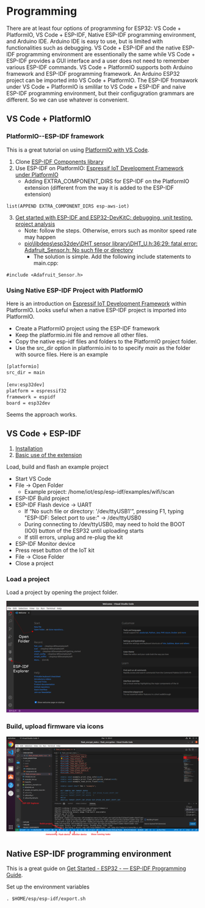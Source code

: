 # Programming 

There are at least four options of programming for ESP32: VS Code + PlatformIO, VS Code + ESP-IDF, Native ESP-IDF programming environment, and Arduino IDE. Arduino IDE is easy to use, but is limited with functionalities such as debugging. VS Code + ESP-IDF and the native ESP-IDF programming environment are essentionally the same while VS Code + ESP-IDF provides a GUI interface and a user does not need to remember various ESP-IDF commands. VS Code + PlatformIO supports both Arduino framework and ESP-IDF programming framework. An Arduino ESP32 project can be imported into VS Code + PlatformIO. The ESP-IDF fromawork under VS Code + PlatformIO is smililar to VS Code + ESP-IDF and naive ESP-IDF programming environment, but their configugration grammars are different. So we can use whatever is convenient.

## VS Code + PlatformIO

### PlatformIO--ESP-IDF framework
This is a great tutorial on using [PlatformIO with VS Code](https://docs.platformio.org/en/latest/platforms/espressif32.html#tutorials).

1. Clone [ESP-IDF Components library](https://github.com/UncleRus/esp-idf-lib)
2. Use ESP-IDF on PlatformIO: [Espressif IoT Development Framework under PlatformIO](https://docs.platformio.org/en/latest/frameworks/espidf.html#examples)
   - Adding EXTRA_COMPONENT_DIRS for ESP-IDF on the PlatformIO extension (different from the way it is added to the ESP-IDF extension)
```
list(APPEND EXTRA_COMPONENT_DIRS esp-aws-iot)
```
3. [Get started with ESP-IDF and ESP32-DevKitC: debugging, unit testing, project analysis](https://docs.platformio.org/en/stable/tutorials/espressif32/espidf_debugging_unit_testing_analysis.html)
   - Note: follow the steps. Otherwise, errors such as monitor speed rate may happen
   - [pio\libdeps\esp32dev\DHT sensor library\DHT_U.h:36:29: fatal error: Adafruit_Sensor.h: No such file or directory](https://community.platformio.org/t/pio-libdeps-esp32dev-dht-sensor-library-dht-u-h29-fatal-error-adafruit-sensor-h-no-such-file-or-directory/21861)
     - The solution is simple. Add the following include statements to main.cpp:

``` 
#include <Adafruit_Sensor.h>
```

### Using Native ESP-IDF Project with PlatformIO

Here is an introduction on [Espressif IoT Development Framework](https://docs.platformio.org/en/stable/frameworks/espidf.html) within PlatformIO. Looks useful when a native ESP-IDF project is imported into PlatformIO.
- Create a PlatformIO project using the ESP-IDF framework
- Keep the platformio.ini file and remove all other files.
- Copy the native esp-idf files and folders to the PlatformIO project folder.
- Use the src_dir option in platformio.ini to to specify *main* as the folder with source files. Here is an example
```
[platformio]
src_dir = main

[env:esp32dev]
platform = espressif32
framework = espidf
board = esp32dev
```
Seems the approach works.

## VS Code + ESP-IDF
1. [Installation](https://github.com/espressif/vscode-esp-idf-extension/blob/master/docs/tutorial/install.md)
2. [Basic use of the extension](https://github.com/espressif/vscode-esp-idf-extension/blob/master/docs/tutorial/basic_use.md)

Load, build and flash an example project
- Start VS Code
- File -> Open Folder 
  - Example project: /home/iot/esp/esp-idf/examples/wifi/scan
- ESP-IDF Build project
- ESP-IDF Flash device -> UART
  - If “No such file or directory: '/dev/ttyUSB1'”, pressing F1, typing "ESP-IDF: Select port to use:" -> /dev/ttyUSB0
  - During connecting to /dev/ttyUSB0, may need to hold the BOOT (IO0) button of the ESP32 until uploading starts
  - If still errors, unplug and re-plug the kit
- ESP-IDF Monitor device
- Press reset button of the IoT kit
- File -> Close Folder
- Close a project


### Load a project
Load a project by opening the project folder.

<img src="../imgs/vscode-espidf-openfolder.png">

### Build, upload firmware via icons

<img src="../imgs/vscode-espidf-icons.png">


## Native ESP-IDF programming environment
This is a great guide on [Get Started - ESP32 - — ESP-IDF Programming Guide](https://docs.espressif.com/projects/esp-idf/en/stable/esp32/get-started/).

Set up the environment variables
```
. $HOME/esp/esp-idf/export.sh
```
